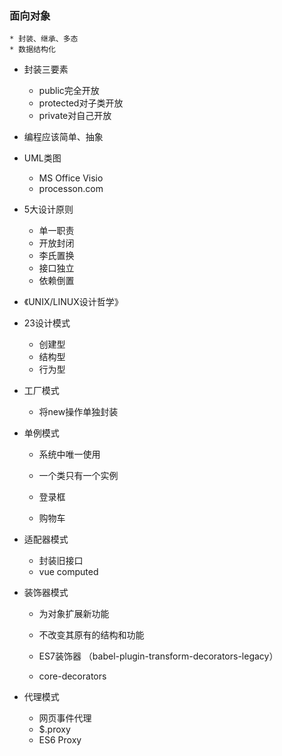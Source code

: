 ### 面向对象
    * 封装、继承、多态
    * 数据结构化

* 封装三要素
    * public完全开放
    * protected对子类开放
    * private对自己开放

* 编程应该简单、抽象

* UML类图
    * MS Office Visio
    * processon.com

* 5大设计原则
    * 单一职责
    * 开放封闭
    * 李氏置换
    * 接口独立
    * 依赖倒置

* 《UNIX/LINUX设计哲学》

* 23设计模式
    * 创建型
    * 结构型
    * 行为型

* 工厂模式
    * 将new操作单独封装
    
* 单例模式
    * 系统中唯一使用
    * 一个类只有一个实例

    * 登录框
    * 购物车

* 适配器模式
    * 封装旧接口
    * vue computed

* 装饰器模式
    * 为对象扩展新功能
    * 不改变其原有的结构和功能

    * ES7装饰器 （babel-plugin-transform-decorators-legacy）
    * core-decorators

* 代理模式
    * 网页事件代理
    * $.proxy
    * ES6 Proxy
    


